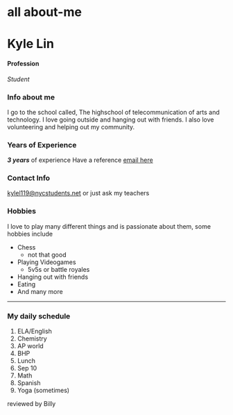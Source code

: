 # all about-me

# Kyle Lin

#### Profession
_Student_

### Info about me
I go to the school called, The highschool of telecommunication of arts and technology. I love going outside and hanging out with friends. I also love volunteering and helping out my community.

### Years of Experience
_**3 years**_ of experience
  Have a reference [email here](https://docs.google.com/document/d/1C5EUMwha2S5mQ9DNEyOtqr_S7OGabronr8rV_6CSNOs/edit)
### Contact Info
kylel119@nycstudents.net or just ask my teachers

### Hobbies
I love to play many different things and is passionate about them, some hobbies include

* Chess
  * not that good
* Playing Videogames
  * 5v5s or battle royales
* Hanging out with friends
* Eating
* And many more

---

### My daily schedule
1. ELA/English
2. Chemistry
3. AP world
4. BHP
5. Lunch
6. Sep 10
7. Math
8. Spanish
9. Yoga (sometimes)

reviewed by Billy
